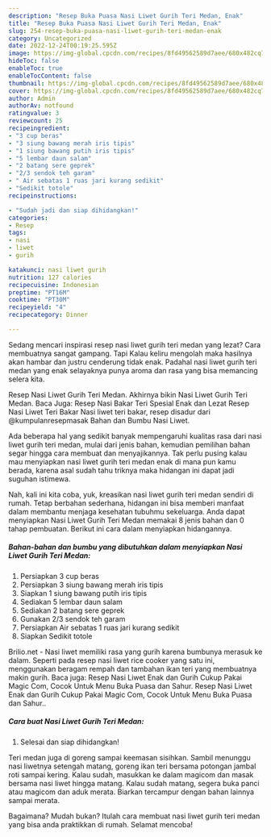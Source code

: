```yaml
---
description: "Resep Buka Puasa Nasi Liwet Gurih Teri Medan, Enak"
title: "Resep Buka Puasa Nasi Liwet Gurih Teri Medan, Enak"
slug: 254-resep-buka-puasa-nasi-liwet-gurih-teri-medan-enak
category: Uncategorized
date: 2022-12-24T00:19:25.595Z
image: https://img-global.cpcdn.com/recipes/8fd49562589d7aee/680x482cq70/nasi-liwet-gurih-teri-medan-foto-resep-utama.jpg
hideToc: false
enableToc: true
enableTocContent: false
thumbnail: https://img-global.cpcdn.com/recipes/8fd49562589d7aee/680x482cq70/nasi-liwet-gurih-teri-medan-foto-resep-utama.jpg
cover: https://img-global.cpcdn.com/recipes/8fd49562589d7aee/680x482cq70/nasi-liwet-gurih-teri-medan-foto-resep-utama.jpg
author: Admin
authorAv: notfound
ratingvalue: 3
reviewcount: 25
recipeingredient:
- "3 cup beras"
- "3 siung bawang merah iris tipis"
- "1 siung bawang putih iris tipis"
- "5 lembar daun salam"
- "2 batang sere geprek"
- "2/3 sendok teh garam"
- " Air sebatas 1 ruas jari kurang sedikit"
- "Sedikit totole"
recipeinstructions:

- "Sudah jadi dan siap dihidangkan!"
categories:
- Resep
tags:
- nasi
- liwet
- gurih

katakunci: nasi liwet gurih 
nutrition: 127 calories
recipecuisine: Indonesian
preptime: "PT16M"
cooktime: "PT30M"
recipeyield: "4"
recipecategory: Dinner

---
```



Sedang mencari inspirasi resep nasi liwet gurih teri medan yang lezat? Cara membuatnya sangat gampang. Tapi Kalau keliru mengolah maka hasilnya akan hambar dan justru cenderung tidak enak. Padahal nasi liwet gurih teri medan yang enak selayaknya punya aroma dan rasa yang bisa memancing selera kita.


Resep Nasi Liwet Gurih Teri Medan. Akhirnya bikin Nasi Liwet Gurih Teri Medan. Baca Juga: Resep Nasi Bakar Teri Spesial Enak dan Lezat Resep Nasi Liwet Teri Bakar Nasi liwet teri bakar, resep disadur dari @kumpulanresepmasak⁣ Bahan dan Bumbu Nasi Liwet.

Ada beberapa hal yang sedikit banyak mempengaruhi kualitas rasa dari nasi liwet gurih teri medan, mulai dari jenis bahan, kemudian pemilihan bahan segar hingga cara membuat dan menyajikannya. Tak perlu pusing kalau mau menyiapkan nasi liwet gurih teri medan enak di mana pun kamu berada, karena asal sudah tahu triknya maka hidangan ini dapat jadi suguhan istimewa.


Nah, kali ini kita coba, yuk, kreasikan nasi liwet gurih teri medan sendiri di rumah. Tetap berbahan sederhana, hidangan ini bisa memberi manfaat dalam membantu menjaga kesehatan tubuhmu sekeluarga. Anda dapat menyiapkan Nasi Liwet Gurih Teri Medan memakai 8 jenis bahan dan 0 tahap pembuatan. Berikut ini cara dalam menyiapkan hidangannya.

<!--inarticleads1-->

##### Bahan-bahan dan bumbu yang dibutuhkan dalam menyiapkan Nasi Liwet Gurih Teri Medan:

1. Persiapkan 3 cup beras
1. Persiapkan 3 siung bawang merah iris tipis
1. Siapkan 1 siung bawang putih iris tipis
1. Sediakan 5 lembar daun salam
1. Sediakan 2 batang sere geprek
1. Gunakan 2/3 sendok teh garam
1. Persiapkan  Air sebatas 1 ruas jari kurang sedikit
1. Siapkan Sedikit totole


Brilio.net - Nasi liwet memiliki rasa yang gurih karena bumbunya merasuk ke dalam. Seperti pada resep nasi liwet rice cooker yang satu ini, menggunakan beragam rempah dan tambahan ikan teri yang membuatnya makin gurih. Baca juga: Resep Nasi Liwet Enak dan Gurih Cukup Pakai Magic Com, Cocok Untuk Menu Buka Puasa dan Sahur. Resep Nasi Liwet Enak dan Gurih Cukup Pakai Magic Com, Cocok Untuk Menu Buka Puasa dan Sahur.. 

<!--inarticleads2-->

##### Cara buat Nasi Liwet Gurih Teri Medan:


1. Selesai dan siap dihidangkan!

Teri medan juga di goreng sampai keemasan sisihkan. Sambil menunggu nasi liwetnya setengah matang, goreng ikan teri bersama potongan jambal roti sampai kering. Kalau sudah, masukkan ke dalam magicom dan masak bersama nasi liwet hingga matang. Kalau sudah matang, segera buka panci atau magicom dan aduk merata. Biarkan tercampur dengan bahan lainnya sampai merata. 

Bagaimana? Mudah bukan? Itulah cara membuat nasi liwet gurih teri medan yang bisa anda praktikkan di rumah. Selamat mencoba!
